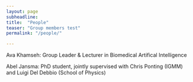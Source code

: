 ```yaml
---
layout: page
subheadline:
title:  "People"
teaser: "Group members test"
permalink: "/people/"

---
```

Ava Khamseh: Group Leader & Lecturer in Biomedical Artifical Intelligence<br/>

Abel Jansma: PhD student, jointly supervised with Chris Ponting (IGMM) and Luigi Del Debbio (School of Physics)<br/>


